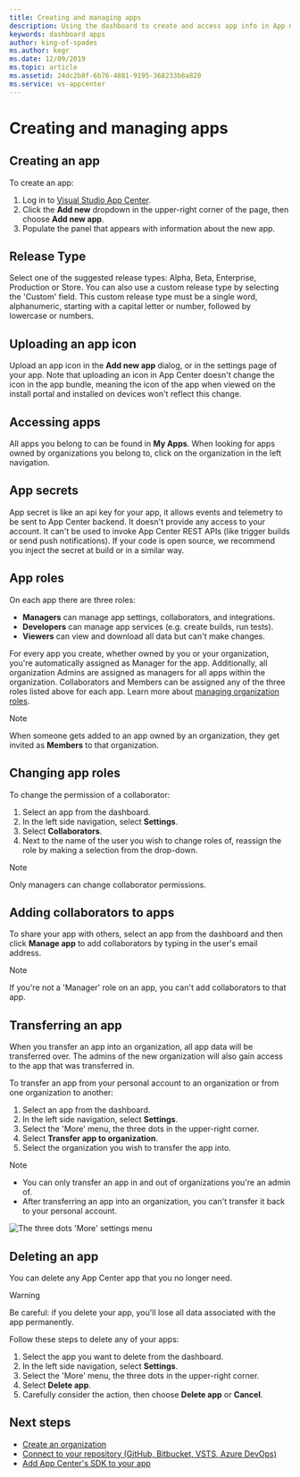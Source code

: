 ```yaml
---
title: Creating and managing apps
description: Using the dashboard to create and access app info in App Center.
keywords: dashboard apps
author: king-of-spades
ms.author: kegr
ms.date: 12/09/2019
ms.topic: article
ms.assetid: 24dc2b8f-6b76-4881-9195-368233b8a820
ms.service: vs-appcenter
---
```


# Creating and managing apps

## Creating an app

To create an app:

1. Log in to [Visual Studio App Center](https://appcenter.ms).
2. Click the **Add new** dropdown in the upper-right corner of the page, then choose **Add new app**.
3. Populate the panel that appears with information about the new app.

## Release Type

Select one of the suggested release types: Alpha, Beta, Enterprise, Production or Store. You can also use a custom release type by selecting the 'Custom' field. This custom release type must be a single word, alphanumeric, starting with a capital letter or number, followed by lowercase or numbers.

## Uploading an app icon

Upload an app icon in the **Add new app** dialog, or in the settings page of your app. Note that uploading an icon in App Center doesn't change the icon in the app bundle, meaning the icon of the app when viewed on the install portal and installed on devices won't reflect this change.

## Accessing apps

All apps you belong to can be found in **My Apps**. When looking for apps owned by organizations you belong to, click on the organization in the left navigation.

## App secrets

App secret is like an api key for your app, it allows events and telemetry to be sent to App Center backend. It doesn't provide any access to your account. It can't be used to invoke App Center REST APIs (like trigger builds or send push notifications). If your code is open source, we recommend you inject the secret at build or in a similar way.

## App roles

On each app there are three roles:

* **Managers** can manage app settings, collaborators, and integrations.
* **Developers** can manage app services (e.g. create builds, run tests).
* **Viewers** can view and download all data but can't make changes.

For every app you create, whether owned by you or your organization, you're automatically assigned as Manager for the app. Additionally, all organization Admins are assigned as managers for all apps within the organization. Collaborators and Members can be assigned any of the three roles listed above for each app. Learn more about [managing organization roles](~/dashboard/creating-and-managing-organizations.md).

> [!NOTE]
> When someone gets added to an app owned by an organization, they get invited as **Members** to that organization.

## Changing app roles

To change the permission of a collaborator:

1. Select an app from the dashboard.
2. In the left side navigation, select **Settings**.
3. Select **Collaborators**.
4. Next to the name of the user you wish to change roles of, reassign the role by making a selection from the drop-down.

> [!NOTE]
> Only managers can change collaborator permissions.

## Adding collaborators to apps

To share your app with others, select an app from the dashboard and then click **Manage app** to add collaborators by typing in the user's email address.

> [!NOTE]
> If you're not a 'Manager' role on an app, you can't add collaborators to that app.

## Transferring an app

When you transfer an app into an organization, all app data will be transferred over. The admins of the new organization will also gain access to the app that was transferred in.

To transfer an app from your personal account to an organization or from one organization to another:

1. Select an app from the dashboard.
2. In the left side navigation, select **Settings**.
3. Select the 'More' menu, the three dots in the upper-right corner.
4. Select **Transfer app to organization**.
5. Select the organization you wish to transfer the app into.

> [!NOTE]
> * You can only transfer an app in and out of organizations you're an admin of.
> * After transferring an app into an organization, you can't transfer it back to your personal account.

![The three dots 'More' settings menu](images/settings-dot-menu.png)

## Deleting an app

You can delete any App Center app that you no longer need.

> [!WARNING]
> Be careful: if you delete your app, you'll lose all data associated with the app permanently.

Follow these steps to delete any of your apps:

1. Select the app you want to delete from the dashboard.
2. In the left side navigation, select **Settings**.
3. Select the 'More' menu, the three dots in the upper-right corner.
4. Select **Delete app**.
5. Carefully consider the action, then choose **Delete app** or **Cancel**.

## Next steps

* [Create an organization](~/dashboard/creating-and-managing-organizations.md)
* [Connect to your repository (GitHub, Bitbucket, VSTS, Azure DevOps)](~/build/index.md)
* [Add App Center's SDK to your app](~/sdk/index.md)
